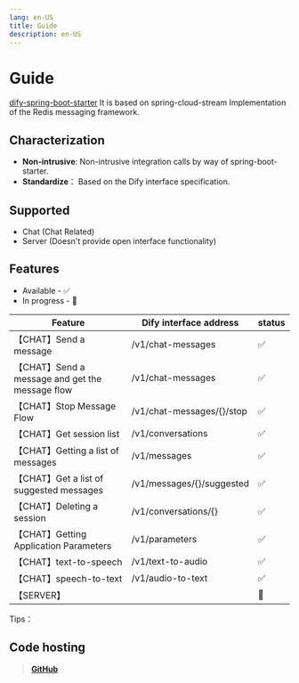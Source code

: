 ```yaml
---
lang: en-US
title: Guide
description: en-US
---
```


# Guide

[dify-spring-boot-starter](https://github.com/guoshiqiufeng/dify-spring-boot-starter) It is based on
spring-cloud-stream
Implementation of the Redis messaging framework.

## Characterization

- **Non-intrusive**: Non-intrusive integration calls by way of spring-boot-starter.
- **Standardize**： Based on the Dify interface specification.

## Supported

- Chat (Chat Related)
- Server (Doesn't provide open interface functionality)

## Features

* Available - ✅
* In progress - 🚧

| Feature                                       | Dify interface address    | status |   
|-----------------------------------------------|---------------------------|--------|
| 【CHAT】Send a message                          | /v1/chat-messages         | ✅      |    
| 【CHAT】Send a message and get the message flow | /v1/chat-messages         | ✅      |    
| 【CHAT】Stop Message Flow                       | /v1/chat-messages/{}/stop | ✅      |    
| 【CHAT】Get session list                        | /v1/conversations         | ✅      |    
| 【CHAT】Getting a list of messages              | /v1/messages              | ✅      |    
| 【CHAT】Get a list of suggested messages        | /v1/messages/{}/suggested | ✅      |    
| 【CHAT】Deleting a session                      | /v1/conversations/{}      | ✅      |    
| 【CHAT】Getting Application Parameters          | /v1/parameters            | ✅      |    
| 【CHAT】text-to-speech                          | /v1/text-to-audio         | ✅      |    
| 【CHAT】speech-to-text                          | /v1/audio-to-text         | ✅      |    
| 【SERVER】                                      |                           | 🚧     |    

Tips：

## Code hosting

> **[GitHub](https://github.com/guoshiqiufeng/dify-spring-boot-starter)**
